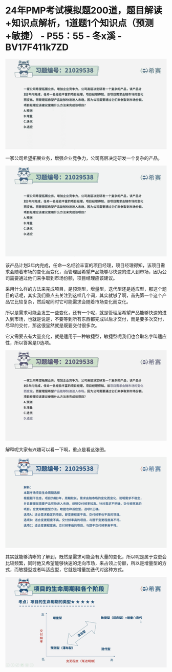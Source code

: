 # 24年PMP考试模拟题200道，题目解读+知识点解析，1道题1个知识点（预测+敏捷） - P55：55 - 冬x溪 - BV17F411k7ZD

![](img/784aa93ce7b3547298ed0bec470e4e2f_0.png)

一家公司希望拓展业务，增强企业竞争力，公司高层决定研发一个复杂的产品。

![](img/784aa93ce7b3547298ed0bec470e4e2f_2.png)

该产品计划3年内完成，任命一名经验丰富的项目经理，项目经理得知，该项目需求会随着市场的变化而变化，而管理层希望产品能够尽快速的进入到市场，因为公司需要通过他们来争取到市场份额，项目经理应该建议。

采用什么样的方法来完成项目，是预测型，增量型，迭代型还是适应型，那这个题目的话呢，其实我们重点去关注到这样几个词，其实就够了啊，首先第一个这个产品它比较复杂，然后呢同时它可能需求会随着市场变化而变化。

所以是需求可能会发生一些变化，还有一个呢，就是管理层希望产品能够快速的进入到市场，也就是说是，不要等到所有东西都完成以后才交付，而是要多次交付，尽早的交付，那这很显然就是既要交付很多次。

它又需要去有大量变化，就是适用于一种敏捷型，敏捷型呢我们也会取名字叫适应性，所以答案是D选项。

![](img/784aa93ce7b3547298ed0bec470e4e2f_4.png)

解释呢大家有兴趣可以看一下啊，重点是看这张图。

![](img/784aa93ce7b3547298ed0bec470e4e2f_6.png)

其实就能够清晰的了解到，既然是需求可能会有大量的变化，所以呢是属于变更会比较频繁，同时他又希望能够快速的走向市场，来占领上份额，所以是增量型的方式，而敏捷型或者叫适应型，它就是增量加迭代对这种方式。



![](img/784aa93ce7b3547298ed0bec470e4e2f_8.png)